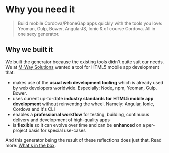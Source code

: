 # Why you need it
> Build mobile Cordova/PhoneGap apps quickly with the tools you love:
Yeoman, Gulp, Bower, AngularJS, Ionic & of course Cordova. All in one sexy generator.

## Why we built it
We built the generator because the existing tools didn't quite suit our needs. We at [M-Way Solutions](http://www.mwaysolutions.com/) wanted a tool for HTML5 mobile app development that:
- makes use of the **usual web development tooling** which is already used by web developers worldwide. Especially: Node, npm, Yeoman, Gulp, Bower.
- uses current up-to-date **industry standards for HTML5 mobile app development** without reinventing the wheel. Namely: Angular, Ionic, Cordova and it's CLI
- enables a **professional workflow** for testing, building, continuous delivery and development
of high-quality apps
- is **flexible** so it can evolve over time and can be **enhanced** on a per-project basis for special use-cases

And this generator being the result of these reflections does just that. Read more: [What's in the box](1_whats_in_the_box.md).
